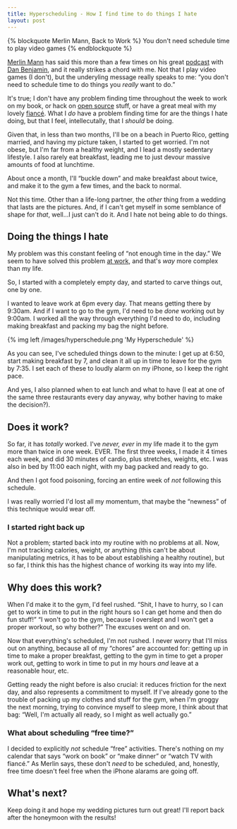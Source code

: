 ```yaml
--- 
title: Hyperscheduling - How I find time to do things I hate
layout: post
---
```


{% blockquote Merlin Mann, Back to Work %}
You don't need schedule time to play video games
{% endblockquote %}

[Merlin Mann][merlin] has said this more than a few times on his great [podcast][back_to_work] with [Dan Benjamin][danbenjamin], and it
really strikes a chord with me.  Not that I play video games (I don't), but the underyling message really speaks to me: “you don't need to schedule time to do
things you *really* want to do.”

It's true; I don't have any problem finding time throughout the week to work on my book, or hack on [open source][gli] stuff, or have a
great meal with my lovely [fiancé][amy].  What I *do* have a problem finding time for are the things I hate doing, but that I feel,
intellecutally, that I *should* be doing.

Given that, in less than two months, I'll be on a beach in Puerto Rico, getting married, and having my picture taken, I started to get
worried.  I'm not obese, but I'm far from a healthy weight, and I lead a mostly sedentary lifestyle.  I also rarely eat breakfast, leading
me to just devour massive amounts of food at lunchtime.

About once a month, I'll “buckle down” and make breakfast about twice, and make it to the gym a few times, and the back to normal.

Not this time.  Other than a life-long partner, the *other* thing from a wedding that lasts are the pictures.  And, if I can't get myself in
some semblance of shape for *that*, well…I just can't do it.  And I hate not being able to do things.

## Doing the things I hate

My problem was this constant feeling of “not enough time in the day.”  We seem to have solved this problem [at work][opower], and that's
*way* more complex than my life.  

So, I started with a completely empty day, and started to carve things out, one by one.  

I wanted to leave work at 6pm every day. That means
getting there by 9:30am.  And if I want to go to the gym, I'd need to be *done* working out by 9:00am.  I worked all the way through
everything I'd need to do, including making breakfast and packing my bag the night before.

{% img left /images/hyperschedule.png 'My Hyperschedule' %}

As you can see, I've scheduled things down to the minute: I get up at 6:50, start making breakfast by 7, and clean it all up in time to
leave for the gym by 7:35.  I set each of these to loudly alarm on my iPhone, so I keep the right pace.  

And yes, I also planned when to eat
lunch and what to have (I eat at one of the same three restaurants every day anyway, why bother having to make the decision?).

## Does it work?

So far, it has *totally* worked.  I've *never, ever* in my life made it to the gym more than twice in one week.  EVER.  The first three
weeks, I made it 4 times each week, and did 30 minutes of cardio, plus stretches, weights, etc.  I was also in bed by 11:00 each night, with
my bag packed and ready to go.

And then I got food poisoning, forcing an entire week of *not* following this schedule.

I was really worried I'd lost all my momentum, that maybe the
“newness” of this technique would wear off.

### I started right back up

Not a problem; started back into my routine with no problems at all.  Now, I'm not tracking calories, weight, or anything (this can't be about manipulating metrics, it has to be about establishing a healthy routine), but so far, I think this has the highest chance of working its way into my life.

## Why does this work?

When I'd make it to the gym, I'd feel rushed.  “Shit, I have to hurry, so I can get to work in time to put in the right hours so I can get
home and then do fun stuff!”  “I won't go to the gym, because I overslept and I won't get a proper workout, so why bother?”  The excuses
went on and on.

Now that everything's scheduled, I'm not rushed.  I never worry that I'll miss out on anything, because all of my “chores” are accounted
for: getting up in time to make a proper breakfast, getting to the gym in time to get a proper work out, getting to work in time to put in
my hours *and* leave at a reasonable hour, etc.

Getting ready the night before is also crucial: it reduces friction for the next day, and also represents a commitment to myself.  If I've
already gone to the trouble of packing up my clothes and stuff for the gym, when I'm groggy the next morning, trying to convince myself to
sleep more, I think about that bag: “Well, I'm actually all ready, so I might as well actually go.”

### What about scheduling “free time?”

I decided to explicitly *not* schedule “free” activities.  There's nothing on my calendar that says “work on book” or “make dinner” or
“watch TV with fiancé.”  As Merlin says, these don't *need* to be scheduled, and, honestly, free time doesn't feel free when the iPhone alarams are going off.  

## What's next?

Keep doing it and hope my wedding pictures turn out great!  I'll report back after the honeymoon with the results!

[merlin]: http://www.kungfugrippe.com/
[back_to_work]: http://5by5.tv/b2w
[danbenjamin]: http://twitter.com/danbenjamin
[gli]: http://github.com/davetron5000/gli
[amy]: http://twitter.com/amymaura
[opower]: http://www.heyitsopower.com
